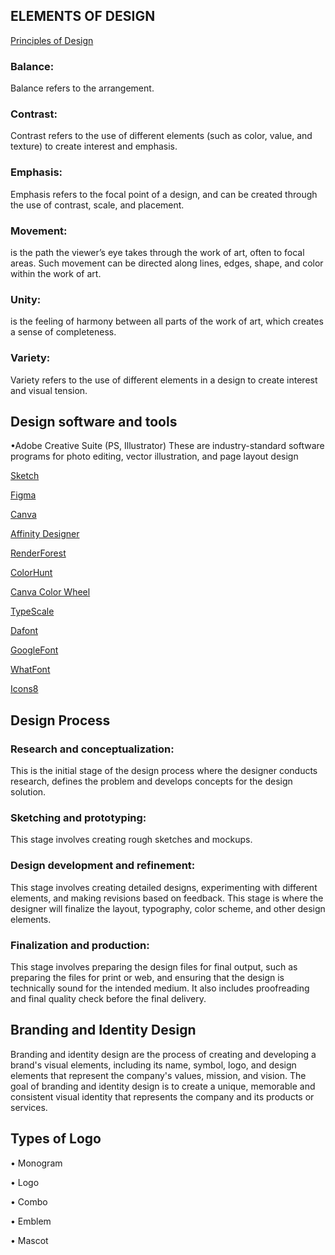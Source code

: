 ## ELEMENTS OF DESIGN

[Principles of Design](https://www.getty.edu/education/teachers/building_lessons/principles_design.pdf)

### Balance: 
Balance refers to the arrangement.

### Contrast: 
Contrast refers to the use of different elements (such as color, value, and texture) to create interest and emphasis.

### Emphasis: 
Emphasis refers to the focal point of a design, and can be created through the use of contrast, scale, and placement.

### Movement:  
is the path the viewer’s eye takes through the work of art, often to focal
areas. Such movement can be directed along lines, edges, shape, and color within the
work of art. 

### Unity: 
is the feeling of harmony between all parts of the work of art, which creates
a sense of completeness.

### Variety: 
Variety refers to the use of different elements in a design to create interest and visual tension.



## Design software and tools

•Adobe Creative Suite (PS, Illustrator) These are industry-standard software programs for photo editing, vector illustration, and page layout design

[Sketch](https://www.sketch.com/)

[Figma](https://www.figma.com/)

[Canva](https://www.canva.com/en_ph/)

[Affinity Designer](https://affinity.serif.com/en-us/)

[RenderForest](https://www.renderforest.com/)

[ColorHunt](https://colorhunt.co/)

[Canva Color Wheel](https://www.canva.com/colors/color-wheel/)

[TypeScale](https://typescale.com/)

[Dafont](https://www.dafont.com/)

[GoogleFont](https://fonts.google.com/)

[WhatFont](https://chrome.google.com/webstore/detail/whatfont/jabopobgcpjmedljpbcaablpmlmfcogm?hl=en)

[Icons8](https://icons8.com/)


## Design Process

### Research and conceptualization: 
This is the initial stage of the design process where the designer conducts research, defines the problem and develops concepts for the design solution.

### Sketching and prototyping: 
This stage involves creating rough sketches and mockups.

### Design development and refinement: 
This stage involves creating detailed designs, experimenting with different elements, and making revisions based on feedback. This stage is where the designer will finalize the layout, typography, color scheme, and other design elements.

### Finalization and production: 
This stage involves preparing the design files for final output, such as preparing the files for print or web, and ensuring that the design is technically sound for the intended medium. It also includes proofreading and final quality check before the final delivery.

## Branding and Identity Design

Branding and identity design are the process of creating and developing a brand's visual elements, including its name, symbol, logo, and design elements that represent the company's values, mission, and vision. The goal of branding and identity design is to create a unique, memorable and consistent visual identity that represents the company and its products or services.

## Types of Logo

• Monogram

• Logo

• Combo

• Emblem

• Mascot
